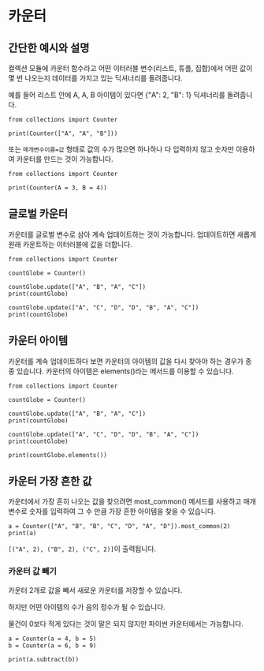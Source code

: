 # 카운터
## 간단한 예시와 설명
컬렉션 모듈에 카운터 함수라고 어떤 이터러블 변수(리스트, 튜플, 집합)에서 어떤 값이 몇 번 나오는지 데이터를 가지고 있는 딕셔너리를 돌려줍니다.

예를 들어 리스트 안에 A, A, B 아이템이 있다면 {"A": 2, "B": 1} 딕셔너리를 돌려줍니다.

```
from collections import Counter

print(Counter(["A", "A", "B"]))
```

또는 `매개변수이름=값` 형태로 값의 수가 많으면 하나하나 다 입력하지 않고 숫자만 이용하여 카운터를 만드는 것이 가능합니다.

```
from collections import Counter

print(Counter(A = 3, B = 4))
```

## 글로벌 카운터
카운터를 글로벌 변수로 삼아 계속 업데이트하는 것이 가능합니다. 업데이트하면 새롭게 원래 카운트하는 이터러블에 값을 더합니다.

```
from collections import Counter

countGlobe = Counter()

countGlobe.update(["A", "B", "A", "C"])
print(countGlobe)

countGlobe.update(["A", "C", "D", "D", "B", "A", "C"])
print(countGlobe)
```

## 카운터 아이템
카운터를 계속 업데이트하다 보면 카운터의 아이템의 값을 다시 찾아야 하는 경우가 종종 있습니다. 카운터의 아이템은 elements()라는 메서드를 이용할 수 있습니다.

```
from collections import Counter

countGlobe = Counter()

countGlobe.update(["A", "B", "A", "C"])
print(countGlobe)

countGlobe.update(["A", "C", "D", "D", "B", "A", "C"])
print(countGlobe)

print(countGlobe.elements())
```

## 카운터 가장 흔한 값
카운터에서 가장 흔히 나오는 값을 찾으려면 most_common() 메서드를 사용하고 매개변수로 숫자를 입력하여 그 수 만큼 가장 흔한 아이템을 찾을 수 있습니다.

```
a = Counter(["A", "B", "B", "C", "D", "A", "D"]).most_common(2)
print(a)
```

`[("A", 2), ("B", 2), ("C", 2)]`이 출력됩니다.

### 카운터 값 빼기
카운터 2개로 값을 빼서 새로운 카운터를 저장할 수 있습니다.

하지만 어떤 아이템의 수가 음의 정수가 될 수 있습니다.

물건이 0보다 적게 있다는 것이 말은 되지 않지만 파이썬 카운터에서는 가능합니다.

```
a = Counter(a = 4, b = 5)
b = Counter(a = 6, b = 9)

print(a.subtract(b))
```

